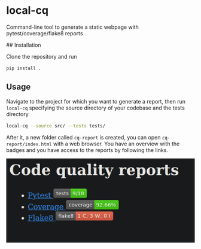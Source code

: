 # local-cq
Command-line tool to generate a static webpage with pytest/coverage/flake8 reports

## Installation

Clone the repository and run
```bash
pip install .
```

## Usage

Navigate to the project for which you want to generate a report, then run `local-cq` specifying the source directory of your codebase and the tests directory

```bash
local-cq --source src/ --tests tests/
```

After it, a new folder called `cq-report` is created, you can open `cq-report/index.html` with a web browser. You have an overview with the badges and you have access to the reports by following the links.

![](cq.png)
